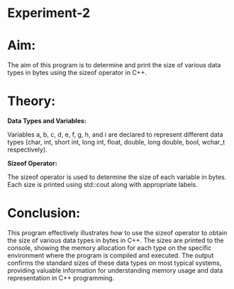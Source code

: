# Experiment-2
# Aim:
The aim of this program is to determine and print the size of various data types in bytes using the sizeof operator in C++.

# Theory:
**Data Types and Variables:**

Variables a, b, c, d, e, f, g, h, and i are declared to represent different data types (char, int, short int, long int, float, double, long double, bool, wchar_t respectively).

**Sizeof Operator:**

The sizeof operator is used to determine the size of each variable in bytes.
Each size is printed using std::cout along with appropriate labels.

# Conclusion:
This program effectively illustrates how to use the sizeof operator to obtain the size of various data types in bytes in C++. The sizes are printed to the console, showing the memory allocation for each type on the specific environment where the program is compiled and executed. The output confirms the standard sizes of these data types on most typical systems, providing valuable information for understanding memory usage and data representation in C++ programming.
